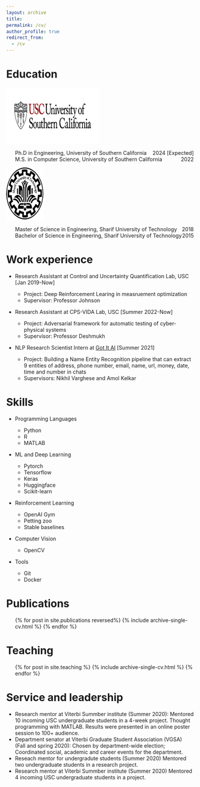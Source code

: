 ```yaml
---
layout: archive
title: 
permalink: /cv/
author_profile: true
redirect_from:
  - /cv
---
```


<!-- {% include base_path %} -->




Education
======
<div class="flexcontainer">
  <div>
    <a href="https://usc.edu" onclick="trackOutboundLink(this);">
      <img height="150px" src="/images/usc_logo.png" width="250px">
    </a>
  </div>
  <div>
    <ul>
      <li style="display: flex; justify-content: space-between;">
        <span>Ph.D in Engineering, University of Southern California</span>
        <span>2024 [Expected]</span>
      </li>
      <li style="display: flex; justify-content: space-between;">
        <span>M.S. in Computer Science, University of Southern California</span>
        <span>2022</span>
      </li>
    </ul>
  </div>
</div>

<div class="flexcontainer">
  <div>
    <a href="https://en.sharif.edu/" onclick="trackOutboundLink(this);">
      <img height="140px" src="/images/sharif_logo.png" width="100px">
    </a>
  </div>
  <div>
    <ul>
      <li style="display: flex; justify-content: space-between;">
      <span>Master of Science in Engineering, Sharif University of Technology</span>
        <span>2018</span>
      </li>
      <li style="display: flex; justify-content: space-between;">
        <span>Bachelor of Science in Engineering, Sharif University of Technology</span>
        <span>2015</span>
      </li>
    </ul>
  </div>
</div>

<!-- <div class="flexcontainer"> <div> <a href="https://en.sharif.edu/" onclick="trackOutboundLink(this);"> <img height="150px" src="/images/sharif_logo.png" width="100px"> </a> </div> <div> <ul> <li>Data Science track of the <a href="https://icme.stanford.edu" onclick="trackOutboundLink(this);">Computational and Mathematical Engineering department</a></li> <li>Research at the <a href="http://svl.stanford.edu" onclick="trackOutboundLink(this);">Stanford Vision Lab</a></li> <li>TA at Stanford's Computer Science and ICME departments</li> </ul> </div> </div> -->


<!-- - <img src="/images/usc_logo.png" alt="USC" width="200px">  
  * Ph.D in Engineering, University of Southern California, 2024 (expected)
  * M.S. in Computer Science, University of Southern California, 2022
- <img src="/images/sharif_logo.png" alt="SUT" height="120" width="120">  
* M.S. in Enineering, Sharif University of Technology, 2018
* B.S. in Engineering, Sharif University of Technology, 2015  -->



Work experience
======
* Research Assistant at Control and Uncertainty Quantification Lab, USC [Jan 2019-Now]
  * Project: Deep Reinforcement Learing in measruement optimization
  * Supervisor: Professor Johnson

* Research Assistant at CPS-VIDA Lab, USC [Summer 2022-Now]
  * Project: Adversarial framework for automatic testing of cyber-physical systems
  * Supervisor: Professor Deshmukh

* NLP Research Scientist Intern at <a href="https://www.app.got-it.ai/" target="_blank">Got It AI</a> [Summer 2021]
  * Project: Building a Name Entity Recognition pipeline that can extract 9 entities of address, phone number, email, name, url, money, date, time and number in chats
  * Supervisors: Nikhil Varghese and Amol Kelkar

  
Skills
======
* Programming Languages
  * Python
  * R
  * MATLAB

* ML and Deep Learning
  * Pytorch
  * Tensorflow
  * Keras
  * Huggingface
  * Scikit-learn

* Reinforcement Learning
  * OpenAI Gym
  * Petting zoo
  * Stable baselines


* Computer Vision
  * OpenCV

* Tools
  * Git
  * Docker

Publications
======
  <ul>{% for post in site.publications reversed%}
    {% include archive-single-cv.html %}
  {% endfor %}</ul>
  
<!-- Talks
======
  <ul>{% for post in site.talks %}
    {% include archive-single-talk-cv.html %}
  {% endfor %}</ul> -->
  
Teaching
======
  <ul>{% for post in site.teaching %}
    {% include archive-single-cv.html %}
  {% endfor %}</ul>
  
Service and leadership
======
* Research mentor at Viterbi Summber institute (Summer 2020): 
 Mentored 10 incoming USC undergraduate students in a 4-week project. Thought programming with MATLAB. Results were presented in an online poster session to 100+ audience.
* Department senator at Viterbi Graduate Student Association (VGSA) (Fall and spring 2020): 
Chosen by department-wide election; Coordinated social, academic and career events for the department. 
* Reseach mentor for undergradute students (Summer 2020)
 Mentored two undergraduate students in a research project. 
* Research mentor at Viterbi Summber institute (Summer 2020)
 Mentored 4 incoming USC undergraduate students in a project. 

